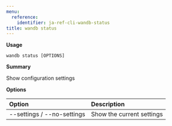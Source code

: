 ```yaml
---
menu:
  reference:
    identifier: ja-ref-cli-wandb-status
title: wandb status
---
```


**Usage**

`wandb status [OPTIONS]`

**Summary**

Show configuration settings


**Options**

| **Option** | **Description** |
| :--- | :--- |
| --settings / --no-settings | Show the current settings |